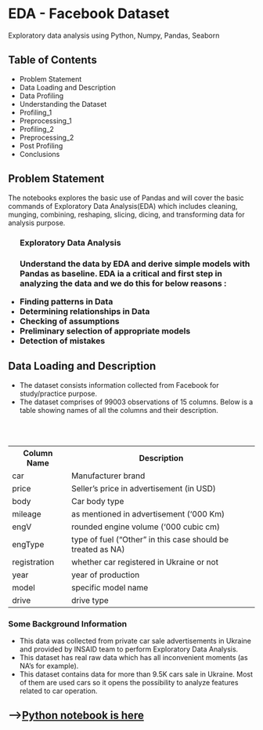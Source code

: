 # EDA - Facebook Dataset
Exploratory data analysis using Python, Numpy, Pandas, Seaborn

<h2>Table of Contents</h2>
<ul><li>Problem Statement</li>
<li>Data Loading and Description</li>
<li>Data Profiling</li>
<li>Understanding the Dataset</li>
<li>Profiling_1</li>
<li>Preprocessing_1</li>
<li>Profiling_2</li>
<li>Preprocessing_2</li>
<li>Post Profiling</li>
<li>Conclusions</li></ul>

<h2>Problem Statement</h2>
<p>The notebooks explores the basic use of Pandas and will cover the basic commands of Exploratory Data Analysis(EDA) which includes cleaning, munging, combining, reshaping, slicing, dicing, and transforming data for analysis purpose.</p>

<ul><h3>Exploratory Data Analysis<h3>
<p>Understand the data by EDA and derive simple models with Pandas as baseline. EDA ia a critical and first step in analyzing the data and we do this for below reasons :</p>
  <li>Finding patterns in Data</li>
<li>Determining relationships in Data</li>
<li>Checking of assumptions</li>
<li>Preliminary selection of appropriate models</li>
<li>Detection of mistakes</li></ul>

<h2>Data Loading and Description</h2>

<ul><li>The dataset consists information collected from Facebook for study/practice purpose.</li>
<li>The dataset comprises of 99003 observations of 15 columns. Below is a table showing names of all the columns and their description.</li></ul><br><br>
<table><tbody><th>Column Name</th>	<th>Description</th>
  <tr><td>car</td>	<td>Manufacturer brand</td></tr>
  <tr><td>price</td>	<td>	Seller’s price in advertisement (in USD)</td></tr>
  <tr><td>body	</td><td>Car body type</td></tr>
<tr><td>mileage	</td><td>as mentioned in advertisement (‘000 Km)</td></tr>
<tr><td>engV	</td><td>rounded engine volume (‘000 cubic cm)</td></tr>
<tr><td>engType	</td><td>type of fuel (“Other” in this case should be treated as NA)</td></tr>
<tr><td>registration	</td><td>whether car registered in Ukraine or not</td></tr>
<tr><td>year	</td><td>year of production</td></tr>
<tr><td>model	</td><td>specific model name</td></tr>
  <tr><td>drive	</td><td>drive type</td></tr></tbody></table>
  <br<br>
<h3>Some Background Information</h3>
<ul><li>This data was collected from private car sale advertisements in Ukraine and provided by INSAID team to perform Exploratory Data Analysis.</li>
  <li>This dataset has real raw data which has all inconvenient moments (as NA’s for example).</li>
<li>This dataset contains data for more than 9.5K cars sale in Ukraine. Most of them are used cars so it opens the possibility to analyze features related to car operation.</li></ul>

<h2>--><a href="https://github.com/rohinegi548/EDA---Carsale-Advertisement-Dataset/blob/master/EDA_CarsaleAdvertisement.ipynb">Python notebook is here</a></h2>
